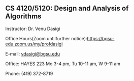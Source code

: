 ## CS 4120/5120: Design and Analysis of Algorithms

Instructor: Dr. Venu Dasigi

Office Hours(Zoom untilfurther notice):https://bgsu-edu.zoom.us/my/profdasigi

E-mail: vdasigi@bgsu.edu

Office: HAYES 223
Mo 3-4 pm, Tu 10-11 am, W 9-11 am

Phone: (419) 372-8719

